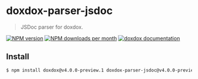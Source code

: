 # doxdox-parser-jsdoc

> JSDoc parser for doxdox.

[![NPM version](https://img.shields.io/npm/v/doxdox-parser-jsdoc?style=flat-square)](https://www.npmjs.org/package/doxdox-parser-jsdoc)
[![NPM downloads per month](https://img.shields.io/npm/dm/doxdox-parser-jsdoc?style=flat-square)](https://www.npmjs.org/package/doxdox-parser-jsdoc)
[![doxdox documentation](https://img.shields.io/badge/doxdox-documentation-%23E85E95?style=flat-square)](https://doxdox.org)

## Install

```bash
$ npm install doxdox@v4.0.0-preview.1 doxdox-parser-jsdoc@v4.0.0-preview.1 --save-dev
```
